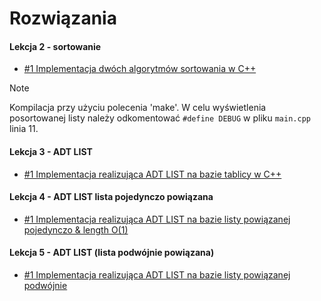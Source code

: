 # **Rozwiązania**

#### **Lekcja 2 - sortowanie**
* [#1 Implementacja dwóch algorytmów sortowania w C++](/Lekcja_2/)
>[!NOTE]
> Kompilacja przy użyciu polecenia 'make'. W celu wyświetlenia posortowanej listy należy odkomentować ```#define DEBUG``` w pliku ```main.cpp``` linia 11.

#### **Lekcja 3 - ADT LIST**
* [#1 Implementacja realizująca ADT LIST na bazie tablicy w C++](/lekcja_3/)


#### **Lekcja 4 - ADT LIST lista pojedynczo powiązana**
* [#1 Implementacja realizująca ADT LIST na bazie listy powiązanej pojedynczo & length O(1)](/lekcja_4/)

#### **Lekcja 5 - ADT LIST (lista podwójnie powiązana)**
* [#1 Implementacja realizująca ADT LIST na bazie listy  powiązanej podwójnie](/lekcja_5/)